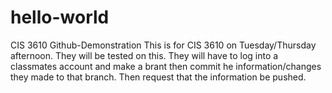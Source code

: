 # hello-world
CIS 3610 Github-Demonstration
This is for CIS 3610 on Tuesday/Thursday afternoon.
They will be tested on this. They will have to log into a classmates account and make a brant then commit he information/changes they made to that branch.  Then request that the information be pushed.
